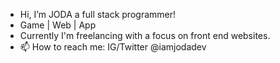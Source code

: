 - Hi, I’m JODA a full stack programmer!
- Game | Web | App
- Currently I'm freelancing with a focus on front end websites.  
- 📫 How to reach me: IG/Twitter @iamjodadev

<!---
jodagamesstudio/jodagamesstudio is a ✨ special ✨ repository because its `README.md` (this file) appears on your GitHub profile.
You can click the Preview link to take a look at your changes.
--->
